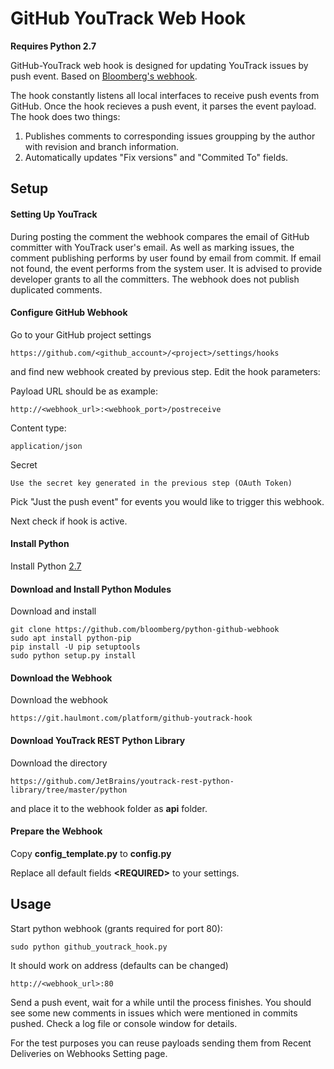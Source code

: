 # GitHub YouTrack Web Hook

**Requires Python 2.7**

GitHub-YouTrack web hook is designed for updating YouTrack issues by push event. Based on [Bloomberg's webhook](https://github.com/bloomberg/python-github-webhook).

The hook constantly listens all local interfaces to receive push events from GitHub. Once the hook recieves a push event, it parses the event payload. The hook does two things:

 1. Publishes comments to corresponding issues groupping by the author with revision and branch information.
 2. Automatically updates "Fix versions" and "Commited To" fields.

## Setup

#### Setting Up YouTrack

During posting the comment the webhook compares the email of GitHub committer with YouTrack user's email. As well as marking issues, the comment publishing performs by user found by email from commit. If email not found, the event performs from the system user. It is advised to provide developer grants to all the committers. The webhook does not publish duplicated comments.

#### Configure GitHub Webhook

Go to your GitHub project settings

    https://github.com/<github_account>/<project>/settings/hooks

and find new webhook created by previous step. Edit the hook parameters:

Payload URL should be as example:

    http://<webhook_url>:<webhook_port>/postreceive

Content type:

    application/json

Secret

    Use the secret key generated in the previous step (OAuth Token)

Pick "Just the push event" for events you would like to trigger this webhook.

Next check if hook is active.

#### Install Python

Install Python [2.7](https://www.python.org/download/releases/2.7.8/)

#### Download and Install Python Modules

Download and install

    git clone https://github.com/bloomberg/python-github-webhook
    sudo apt install python-pip
    pip install -U pip setuptools
    sudo python setup.py install

#### Download the Webhook

Download the webhook

    https://git.haulmont.com/platform/github-youtrack-hook

#### Download YouTrack REST Python Library

Download the directory

    https://github.com/JetBrains/youtrack-rest-python-library/tree/master/python

and place it to the webhook folder as **api** folder.

#### Prepare the Webhook

Copy **config_template.py** to **config.py**

Replace all default fields **\<REQUIRED\>** to your settings.

## Usage

Start python webhook (grants required for port 80):

    sudo python github_youtrack_hook.py

It should work on address (defaults can be changed)

    http://<webhook_url>:80

Send a push event, wait for a while until the process finishes. You should see some new comments in issues which were mentioned in commits pushed. Check a log file or console window for details.

For the test purposes you can reuse payloads sending them from Recent Deliveries on Webhooks Setting page.